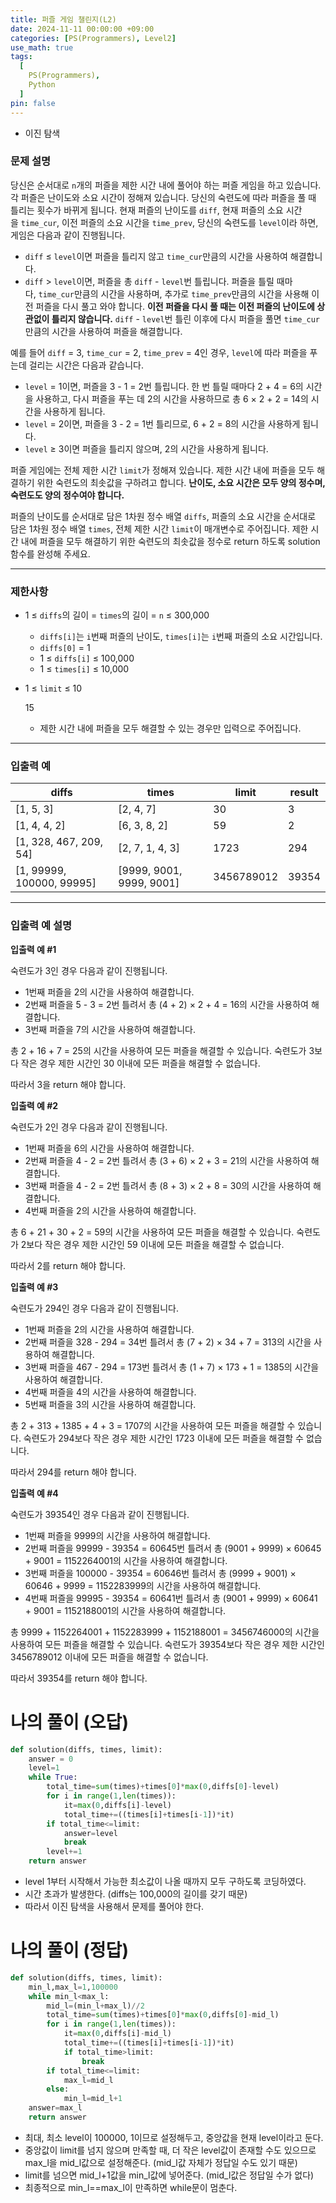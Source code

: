 ```yaml
---
title: 퍼즐 게임 챌린지(L2)
date: 2024-11-11 00:00:00 +09:00
categories: [PS(Programmers), Level2]
use_math: true
tags:
  [
    PS(Programmers),
    Python
  ]
pin: false
---
```


- 이진 탐색

### **문제 설명**

당신은 순서대로 `n`개의 퍼즐을 제한 시간 내에 풀어야 하는 퍼즐 게임을 하고 있습니다. 각 퍼즐은 난이도와 소요 시간이 정해져 있습니다. 당신의 숙련도에 따라 퍼즐을 풀 때 틀리는 횟수가 바뀌게 됩니다. 현재 퍼즐의 난이도를 `diff`, 현재 퍼즐의 소요 시간을 `time_cur`, 이전 퍼즐의 소요 시간을 `time_prev`, 당신의 숙련도를 `level`이라 하면, 게임은 다음과 같이 진행됩니다.

- `diff` ≤ `level`이면 퍼즐을 틀리지 않고 `time_cur`만큼의 시간을 사용하여 해결합니다.
- `diff` > `level`이면, 퍼즐을 총 `diff` - `level`번 틀립니다. 퍼즐을 틀릴 때마다, `time_cur`만큼의 시간을 사용하며, 추가로 `time_prev`만큼의 시간을 사용해 이전 퍼즐을 다시 풀고 와야 합니다. **이전 퍼즐을 다시 풀 때는 이전 퍼즐의 난이도에 상관없이 틀리지 않습니다.** `diff` - `level`번 틀린 이후에 다시 퍼즐을 풀면 `time_cur`만큼의 시간을 사용하여 퍼즐을 해결합니다.

예를 들어 `diff` = 3, `time_cur` = 2, `time_prev` = 4인 경우, `level`에 따라 퍼즐을 푸는데 걸리는 시간은 다음과 같습니다.

- `level` = 1이면, 퍼즐을 3 - 1 = 2번 틀립니다. 한 번 틀릴 때마다 2 + 4 = 6의 시간을 사용하고, 다시 퍼즐을 푸는 데 2의 시간을 사용하므로 총 6 × 2 + 2 = 14의 시간을 사용하게 됩니다.
- `level` = 2이면, 퍼즐을 3 - 2 = 1번 틀리므로, 6 + 2 = 8의 시간을 사용하게 됩니다.
- `level` ≥ 3이면 퍼즐을 틀리지 않으며, 2의 시간을 사용하게 됩니다.

퍼즐 게임에는 전체 제한 시간 `limit`가 정해져 있습니다. 제한 시간 내에 퍼즐을 모두 해결하기 위한 숙련도의 최솟값을 구하려고 합니다. **난이도, 소요 시간은 모두 양의 정수며, 숙련도도 양의 정수여야 합니다.**

퍼즐의 난이도를 순서대로 담은 1차원 정수 배열 `diffs`, 퍼즐의 소요 시간을 순서대로 담은 1차원 정수 배열 `times`, 전체 제한 시간 `limit`이 매개변수로 주어집니다. 제한 시간 내에 퍼즐을 모두 해결하기 위한 숙련도의 최솟값을 정수로 return 하도록 solution 함수를 완성해 주세요.

---

### 제한사항

- 1 ≤ `diffs`의 길이 = `times`의 길이 = `n` ≤ 300,000
    - `diffs[i]`는 `i`번째 퍼즐의 난이도, `times[i]`는 `i`번째 퍼즐의 소요 시간입니다.
    - `diffs[0]` = 1
    - 1 ≤ `diffs[i]` ≤ 100,000
    - 1 ≤ `times[i]` ≤ 10,000
- 1 ≤ `limit` ≤ 10
    
    15
    
    - 제한 시간 내에 퍼즐을 모두 해결할 수 있는 경우만 입력으로 주어집니다.

---

### 입출력 예

| diffs | times | limit | result |
| --- | --- | --- | --- |
| [1, 5, 3] | [2, 4, 7] | 30 | 3 |
| [1, 4, 4, 2] | [6, 3, 8, 2] | 59 | 2 |
| [1, 328, 467, 209, 54] | [2, 7, 1, 4, 3] | 1723 | 294 |
| [1, 99999, 100000, 99995] | [9999, 9001, 9999, 9001] | 3456789012 | 39354 |

---

### 입출력 예 설명

**입출력 예 #1**

숙련도가 3인 경우 다음과 같이 진행됩니다.

- 1번째 퍼즐을 2의 시간을 사용하여 해결합니다.
- 2번째 퍼즐을 5 - 3 = 2번 틀려서 총 (4 + 2) × 2 + 4 = 16의 시간을 사용하여 해결합니다.
- 3번째 퍼즐을 7의 시간을 사용하여 해결합니다.

총 2 + 16 + 7 = 25의 시간을 사용하여 모든 퍼즐을 해결할 수 있습니다. 숙련도가 3보다 작은 경우 제한 시간인 30 이내에 모든 퍼즐을 해결할 수 없습니다.

따라서 3을 return 해야 합니다.

**입출력 예 #2**

숙련도가 2인 경우 다음과 같이 진행됩니다.

- 1번째 퍼즐을 6의 시간을 사용하여 해결합니다.
- 2번째 퍼즐을 4 - 2 = 2번 틀려서 총 (3 + 6) × 2 + 3 = 21의 시간을 사용하여 해결합니다.
- 3번째 퍼즐을 4 - 2 = 2번 틀려서 총 (8 + 3) × 2 + 8 = 30의 시간을 사용하여 해결합니다.
- 4번째 퍼즐을 2의 시간을 사용하여 해결합니다.

총 6 + 21 + 30 + 2 = 59의 시간을 사용하여 모든 퍼즐을 해결할 수 있습니다. 숙련도가 2보다 작은 경우 제한 시간인 59 이내에 모든 퍼즐을 해결할 수 없습니다.

따라서 2를 return 해야 합니다.

**입출력 예 #3**

숙련도가 294인 경우 다음과 같이 진행됩니다.

- 1번째 퍼즐을 2의 시간을 사용하여 해결합니다.
- 2번째 퍼즐을 328 - 294 = 34번 틀려서 총 (7 + 2) × 34 + 7 = 313의 시간을 사용하여 해결합니다.
- 3번째 퍼즐을 467 - 294 = 173번 틀려서 총 (1 + 7) × 173 + 1 = 1385의 시간을 사용하여 해결합니다.
- 4번째 퍼즐을 4의 시간을 사용하여 해결합니다.
- 5번째 퍼즐을 3의 시간을 사용하여 해결합니다.

총 2 + 313 + 1385 + 4 + 3 = 1707의 시간을 사용하여 모든 퍼즐을 해결할 수 있습니다. 숙련도가 294보다 작은 경우 제한 시간인 1723 이내에 모든 퍼즐을 해결할 수 없습니다.

따라서 294를 return 해야 합니다.

**입출력 예 #4**

숙련도가 39354인 경우 다음과 같이 진행됩니다.

- 1번째 퍼즐을 9999의 시간을 사용하여 해결합니다.
- 2번째 퍼즐을 99999 - 39354 = 60645번 틀려서 총 (9001 + 9999) × 60645 + 9001 = 1152264001의 시간을 사용하여 해결합니다.
- 3번째 퍼즐을 100000 - 39354 = 60646번 틀려서 총 (9999 + 9001) × 60646 + 9999 = 1152283999의 시간을 사용하여 해결합니다.
- 4번째 퍼즐을 99995 - 39354 = 60641번 틀려서 총 (9001 + 9999) × 60641 + 9001 = 1152188001의 시간을 사용하여 해결합니다.

총 9999 + 1152264001 + 1152283999 + 1152188001 = 3456746000의 시간을 사용하여 모든 퍼즐을 해결할 수 있습니다. 숙련도가 39354보다 작은 경우 제한 시간인 3456789012 이내에 모든 퍼즐을 해결할 수 없습니다.

따라서 39354를 return 해야 합니다.

# 나의 풀이 (오답)

```python
def solution(diffs, times, limit):
    answer = 0
    level=1
    while True:
        total_time=sum(times)+times[0]*max(0,diffs[0]-level)
        for i in range(1,len(times)):
            it=max(0,diffs[i]-level)
            total_time+=((times[i]+times[i-1])*it)
        if total_time<=limit:
            answer=level
            break
        level+=1
    return answer
```

- level 1부터 시작해서 가능한 최소값이 나올 때까지 모두 구하도록 코딩하였다.
- 시간 초과가 발생한다. (diffs는 100,000의 길이를 갖기 때문)
- 따라서 이진 탐색을 사용해서 문제를 풀어야 한다.

# 나의 풀이 (정답)

```python
def solution(diffs, times, limit):
    min_l,max_l=1,100000
    while min_l<max_l:
        mid_l=(min_l+max_l)//2
        total_time=sum(times)+times[0]*max(0,diffs[0]-mid_l)
        for i in range(1,len(times)):
            it=max(0,diffs[i]-mid_l)
            total_time+=((times[i]+times[i-1])*it)
            if total_time>limit:
                break
        if total_time<=limit:
            max_l=mid_l
        else:
            min_l=mid_l+1
    answer=max_l
    return answer
```

- 최대, 최소 level이 100000, 1이므로 설정해두고, 중앙값을 현재 level이라고 둔다.
- 중앙값이 limit를 넘지 않으며 만족할 때, 더 작은 level값이 존재할 수도 있으므로 max_l을 mid_l값으로 설정해준다. (mid_l값 자체가 정답일 수도 있기 때문)
- limit를 넘으면 mid_l+1값을 min_l값에 넣어준다. (mid_l값은 정답일 수가 없다)
- 최종적으로 min_l==max_l이 만족하면 while문이 멈춘다.